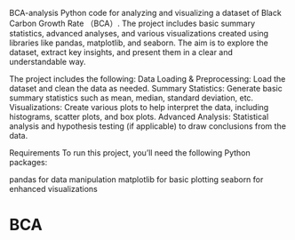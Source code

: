 BCA-analysis
Python code for analyzing and visualizing a dataset of Black Carbon Growth Rate （BCA）. The project includes basic summary statistics, advanced analyses, and various visualizations created using libraries like pandas, matplotlib, and seaborn. The aim is to explore the dataset, extract key insights, and present them in a clear and understandable way.

The project includes the following: Data Loading & Preprocessing: Load the dataset and clean the data as needed. Summary Statistics: Generate basic summary statistics such as mean, median, standard deviation, etc. Visualizations: Create various plots to help interpret the data, including histograms, scatter plots, and box plots. Advanced Analysis: Statistical analysis and hypothesis testing (if applicable) to draw conclusions from the data.

Requirements To run this project, you’ll need the following Python packages:

pandas for data manipulation matplotlib for basic plotting seaborn for enhanced visualizations
# BCA
